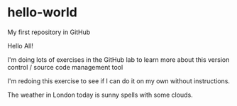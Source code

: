 # hello-world
My first repository in GitHub

Hello All!

I'm doing lots of exercises in the GitHub lab to learn more about this version control / source code management tool

I'm redoing this exercise to see if I can do it on my own without instructions.

The weather in London today is sunny spells with some clouds.
